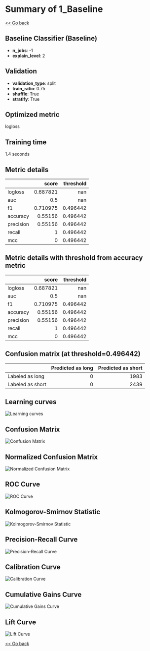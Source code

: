 # Summary of 1_Baseline

[<< Go back](../README.md)


## Baseline Classifier (Baseline)
- **n_jobs**: -1
- **explain_level**: 2

## Validation
 - **validation_type**: split
 - **train_ratio**: 0.75
 - **shuffle**: True
 - **stratify**: True

## Optimized metric
logloss

## Training time

1.4 seconds

## Metric details
|           |    score |   threshold |
|:----------|---------:|------------:|
| logloss   | 0.687821 |  nan        |
| auc       | 0.5      |  nan        |
| f1        | 0.710975 |    0.496442 |
| accuracy  | 0.55156  |    0.496442 |
| precision | 0.55156  |    0.496442 |
| recall    | 1        |    0.496442 |
| mcc       | 0        |    0.496442 |


## Metric details with threshold from accuracy metric
|           |    score |   threshold |
|:----------|---------:|------------:|
| logloss   | 0.687821 |  nan        |
| auc       | 0.5      |  nan        |
| f1        | 0.710975 |    0.496442 |
| accuracy  | 0.55156  |    0.496442 |
| precision | 0.55156  |    0.496442 |
| recall    | 1        |    0.496442 |
| mcc       | 0        |    0.496442 |


## Confusion matrix (at threshold=0.496442)
|                  |   Predicted as long |   Predicted as short |
|:-----------------|--------------------:|---------------------:|
| Labeled as long  |                   0 |                 1983 |
| Labeled as short |                   0 |                 2439 |

## Learning curves
![Learning curves](learning_curves.png)
## Confusion Matrix

![Confusion Matrix](confusion_matrix.png)


## Normalized Confusion Matrix

![Normalized Confusion Matrix](confusion_matrix_normalized.png)


## ROC Curve

![ROC Curve](roc_curve.png)


## Kolmogorov-Smirnov Statistic

![Kolmogorov-Smirnov Statistic](ks_statistic.png)


## Precision-Recall Curve

![Precision-Recall Curve](precision_recall_curve.png)


## Calibration Curve

![Calibration Curve](calibration_curve_curve.png)


## Cumulative Gains Curve

![Cumulative Gains Curve](cumulative_gains_curve.png)


## Lift Curve

![Lift Curve](lift_curve.png)



[<< Go back](../README.md)
